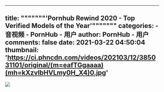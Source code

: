 
---
title: """""""'Pornhub Rewind 2020 -  Top Verified Models of the Year'"""""""
categories: 
    - 音视频
    - PornHub - 用户
author: PornHub - 用户
comments: false
date: 2021-03-22 04:50:04
thumbnail: 'https://ci.phncdn.com/videos/202103/12/385031101/original/(m=eafTGgaaaa)(mh=kXzvlbHVLmy0H_X4)0.jpg'
---

<div>   
<img src="https://ci.phncdn.com/videos/202103/12/385031101/original/(m=eafTGgaaaa)(mh=kXzvlbHVLmy0H_X4)0.jpg" referrerpolicy="no-referrer">  
</div>
            